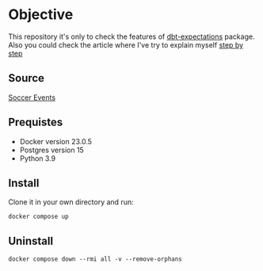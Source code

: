 # Objective

This repository it's only to check the features of [dbt-expectations](https://github.com/calogica/dbt-expectations.git)  package. Also you could check the article where I've try to explain myself [step by step](https://dev.to/obrotoks/dbt-expectations-wpostgres-pb0)

## Source 
[Soccer Events](https://www.kaggle.com/datasets/secareanualin/football-events)

## Prequistes

- Docker version 23.0.5
- Postgres version 15
- Python 3.9


## Install 

Clone it in your own directory and run:


```shell
docker compose up
```

## Uninstall

```shell
docker compose down --rmi all -v --remove-orphans
```
